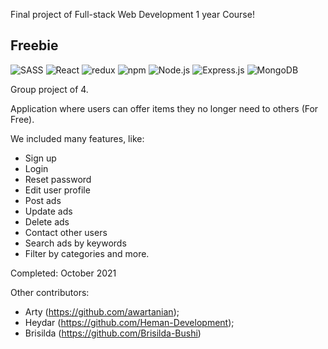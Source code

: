 Final project of Full-stack Web Development 1 year Course!

<h2>Freebie</h2>

![SASS](https://img.shields.io/badge/Sass-333333?style=flat&logo=sass&logoColor=CC6699)
![React](https://img.shields.io/badge/-React-333333?style=flat&logo=react)
![redux](https://img.shields.io/badge/-redux-333333?style=flat&logo=redux)
![npm](https://img.shields.io/badge/-npm-333333?style=flat&logo=npm)
![Node.js](https://img.shields.io/badge/-Node.js-333333?style=flat&logo=node.js)
![Express.js](https://img.shields.io/badge/-express.js-333333?style=flat&logo=express)
![MongoDB](https://img.shields.io/badge/-MongoDB-333333?style=flat&logo=mongodb)

Group project of 4. 

Application where users can offer items they no longer need to others (For Free). 

We included many features, like:
- Sign up 
- Login 
- Reset password
- Edit user profile
- Post ads 
- Update ads
- Delete ads
- Contact other users 
- Search ads by keywords 
- Filter by categories and more.

Completed: October 2021

Other contributors: 
- Arty (https://github.com/awartanian);
- Heydar (https://github.com/Heman-Development);
- Brisilda (https://github.com/Brisilda-Bushi)

